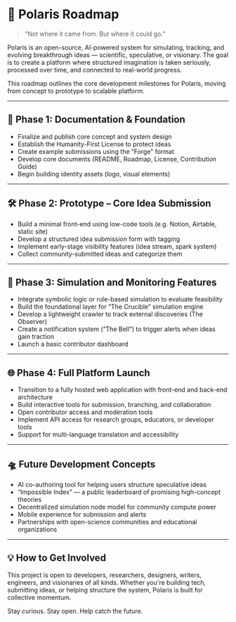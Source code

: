 # 🚀 Polaris Roadmap

> “Not where it came from. But where it could go.”

Polaris is an open-source, AI-powered system for simulating, tracking, and evolving breakthrough ideas — scientific, speculative, or visionary. The goal is to create a platform where structured imagination is taken seriously, processed over time, and connected to real-world progress.

This roadmap outlines the core development milestones for Polaris, moving from concept to prototype to scalable platform.

---

## 🧭 Phase 1: Documentation & Foundation

- Finalize and publish core concept and system design
- Establish the Humanity-First License to protect ideas
- Create example submissions using the “Forge” format
- Develop core documents (README, Roadmap, License, Contribution Guide)
- Begin building identity assets (logo, visual elements)

---

## 🛠️ Phase 2: Prototype – Core Idea Submission

- Build a minimal front-end using low-code tools (e.g. Notion, Airtable, static site)
- Develop a structured idea submission form with tagging
- Implement early-stage visibility features (idea stream, spark system)
- Collect community-submitted ideas and categorize them

---

## 🧪 Phase 3: Simulation and Monitoring Features

- Integrate symbolic logic or rule-based simulation to evaluate feasibility
- Build the foundational layer for “The Crucible” simulation engine
- Develop a lightweight crawler to track external discoveries (The Observer)
- Create a notification system (“The Bell”) to trigger alerts when ideas gain traction
- Launch a basic contributor dashboard

---

## 🌐 Phase 4: Full Platform Launch

- Transition to a fully hosted web application with front-end and back-end architecture
- Build interactive tools for submission, branching, and collaboration
- Open contributor access and moderation tools
- Implement API access for research groups, educators, or developer tools
- Support for multi-language translation and accessibility

---

## 🛸 Future Development Concepts

- AI co-authoring tool for helping users structure speculative ideas
- “Impossible Index” — a public leaderboard of promising high-concept theories
- Decentralized simulation node model for community compute power
- Mobile experience for submission and alerts
- Partnerships with open-science communities and educational organizations

---

## 💡 How to Get Involved

This project is open to developers, researchers, designers, writers, engineers, and visionaries of all kinds. Whether you're building tech, submitting ideas, or helping structure the system, Polaris is built for collective momentum.

Stay curious. Stay open. Help catch the future.
